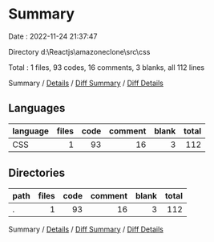 # Summary

Date : 2022-11-24 21:37:47

Directory d:\\Reactjs\\amazoneclone\\src\\css

Total : 1 files,  93 codes, 16 comments, 3 blanks, all 112 lines

Summary / [Details](details.md) / [Diff Summary](diff.md) / [Diff Details](diff-details.md)

## Languages
| language | files | code | comment | blank | total |
| :--- | ---: | ---: | ---: | ---: | ---: |
| CSS | 1 | 93 | 16 | 3 | 112 |

## Directories
| path | files | code | comment | blank | total |
| :--- | ---: | ---: | ---: | ---: | ---: |
| . | 1 | 93 | 16 | 3 | 112 |

Summary / [Details](details.md) / [Diff Summary](diff.md) / [Diff Details](diff-details.md)